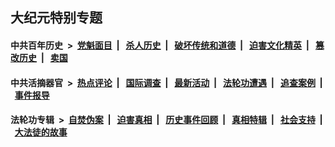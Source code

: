 ## 大纪元特别专题

#### 中共百年历史 &nbsp;>&nbsp; [党魁面目](indexes/nf1176107/README.md?09140430) &nbsp;| &nbsp; [杀人历史](indexes/nf1176106/README.md?09140430) &nbsp;| &nbsp; [破坏传统和道德](indexes/nf1176106/README.md?09140430) &nbsp;| &nbsp; [迫害文化精英](indexes/nf1176111/README.md?09140430) &nbsp;| &nbsp; [篡改历史](indexes/nf1176115/README.md?09140430) &nbsp;| &nbsp; [卖国](indexes/nf1176117/README.md?09140430) 

#### 中共活摘器官 &nbsp;>&nbsp; [热点评论](indexes/nf5879/README.md?09140430) &nbsp;| &nbsp; [国际调查](indexes/nf5947/README.md?09140430) &nbsp;| &nbsp; [最新活动](indexes/nf5883/README.md?09140430) &nbsp;| &nbsp; [法轮功遭遇](indexes/nf5881/README.md?09140430) &nbsp;| &nbsp; [追查案例](indexes/nf5880/README.md?09140430) &nbsp;| &nbsp; [事件报导](indexes/nf5877/README.md?09140430) 

#### 法轮功专辑 &nbsp;>&nbsp; [自焚伪案](indexes/nf5562/README.md?09140430) &nbsp;| &nbsp; [迫害真相](indexes/nf4379/README.md?09140430) &nbsp;| &nbsp; [历史事件回顾](indexes/nf5793/README.md?09140430) &nbsp;| &nbsp; [真相特辑](indexes/nf4389/README.md?09140430) &nbsp;| &nbsp; [社会支持](indexes/nf4386/README.md?09140430) &nbsp;| &nbsp; [大法徒的故事](indexes/nf1147481/README.md?09140430) 


